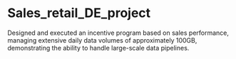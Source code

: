 # Sales_retail_DE_project
Designed and executed an incentive program based on sales performance, managing extensive daily data volumes of approximately 100GB, demonstrating the ability to handle large-scale data pipelines.

